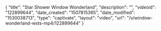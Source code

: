 {
    "title": "Star Shower Window Wonderland",
    "description": "",
    "videoid": "122899644",
    "date_created": "1507815365",
    "date_modified": "1530038713",
    "type": "captivate",
    "layout": "video",
    "url": "\/v\/window-wonderland-wsts-mp4\/122899644"
}